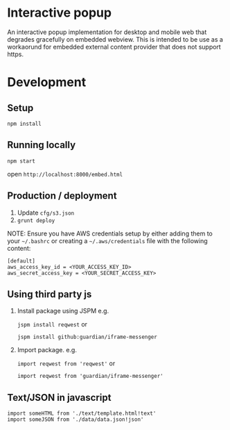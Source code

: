 Interactive popup 
=================================

An interactive popup implementation for desktop and mobile web that degrades gracefully on embedded webview.
This is intended to be use as a workaorund for embedded external content provider that does not support https. 

Development
=====

Setup
-----
`npm install`

Running locally
-----------
`npm start`

open `http://localhost:8000/embed.html`


Production / deployment
-----------------------

1. Update `cfg/s3.json`
2. `grunt deploy`

NOTE: Ensure you have AWS credentials setup by either adding them to your `~/.bashrc` or
creating a `~/.aws/credentials` file with the following content:

```
[default]
aws_access_key_id = <YOUR_ACCESS_KEY_ID>
aws_secret_access_key = <YOUR_SECRET_ACCESS_KEY>
```


Using third party js
--------------------
1. Install package using JSPM e.g.

	`jspm install reqwest` or

	`jspm install github:guardian/iframe-messenger`

2. Import package. e.g.

	`import reqwest from 'reqwest'` or

	`import reqwest from 'guardian/iframe-messenger'`

Text/JSON in javascript
-----------------------
```
import someHTML from './text/template.html!text'
import someJSON from './data/data.json!json'
```
